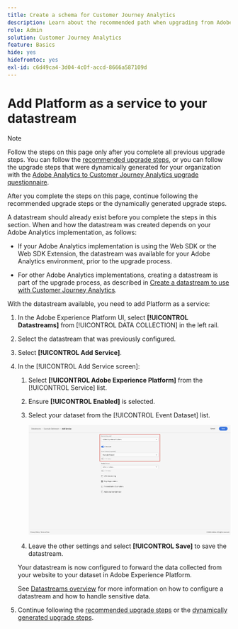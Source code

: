 ```yaml
---
title: Create a schema for Customer Journey Analytics
description: Learn about the recommended path when upgrading from Adobe Analytics to Customer Journey Analytics
role: Admin
solution: Customer Journey Analytics
feature: Basics
hide: yes
hidefromtoc: yes
exl-id: c6d49ca4-3d04-4c0f-accd-8666a587109d
---
```

# Add Platform as a service to your datastream

>[!NOTE]
> 
>Follow the steps on this page only after you complete all previous upgrade steps. You can follow the [recommended upgrade steps](/help/getting-started/cja-upgrade/cja-upgrade-recommendations.md#recommended-upgrade-steps-for-most-organizations), or you can follow the upgrade steps that were dynamically generated for your organization with the [Adobe Analytics to Customer Journey Analytics upgrade questionnaire](https://gigazelle.github.io/cja-ttv/). 
>
>After you complete the steps on this page, continue following the recommended upgrade steps or the dynamically generated upgrade steps. 

<!-- Should we single source this instead of duplicate it? The following steps were copied from: /help/data-ingestion/aepwebsdk.md-->

A datastream should already exist before you complete the steps in this section. When and how the datastream was created depends on your Adobe Analytics implementation, as follows: 

* If your Adobe Analytics implementation is using the Web SDK or the Web SDK Extension, the datastream was available for your Adobe Analytics environment, prior to the upgrade process.

* For other Adobe Analytics implementations, creating a datastream is part of the upgrade process, as described in [Create a datastream to use with Customer Journey Analytics](/help/getting-started/cja-upgrade/cja-upgrade-datastream.md). 

With the datastream available, you need to add Platform as a service:

1. In the Adobe Experience Platform UI, select **[!UICONTROL Datastreams]** from [!UICONTROL DATA COLLECTION] in the left rail.

1. Select the datastream that was previously configured. <!--true?-->

1. Select **[!UICONTROL Add Service]**.

1. In the [!UICONTROL Add Service screen]:

   1. Select **[!UICONTROL Adobe Experience Platform]** from the [!UICONTROL Service] list.

   1. Ensure **[!UICONTROL Enabled]** is selected.

   1. Select your dataset from the [!UICONTROL Event Dataset] list.

      ![Datastream AEP service](./assets/datastream-aep-service.png)

   1. Leave the other settings and select **[!UICONTROL Save]** to save the datastream.

   Your datastream is now configured to forward the data collected from your website to your dataset in Adobe Experience Platform.

   See [Datastreams overview](https://experienceleague.adobe.com/docs/experience-platform/datastreams/overview.html) for more information on how to configure a datastream and how to handle sensitive data.

1. Continue following the [recommended upgrade steps](/help/getting-started/cja-upgrade/cja-upgrade-recommendations.md#recommended-upgrade-steps-for-most-organizations) or the [dynamically generated upgrade steps](https://gigazelle.github.io/cja-ttv/).
